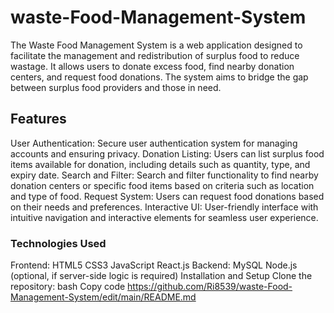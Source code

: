 # waste-Food-Management-System
The Waste Food Management System is a web application designed to facilitate the management and redistribution of surplus food to reduce wastage. It allows users to donate excess food, find nearby donation centers, and request food donations. The system aims to bridge the gap between surplus food providers and those in need.
## Features
User Authentication: Secure user authentication system for managing accounts and ensuring privacy.
Donation Listing: Users can list surplus food items available for donation, including details such as quantity, type, and expiry date.
Search and Filter: Search and filter functionality to find nearby donation centers or specific food items based on criteria such as location and type of food.
Request System: Users can request food donations based on their needs and preferences.
Interactive UI: User-friendly interface with intuitive navigation and interactive elements for seamless user experience.
### Technologies Used
Frontend:
HTML5
CSS3
JavaScript
React.js
Backend:
MySQL
Node.js (optional, if server-side logic is required)
Installation and Setup
Clone the repository:
bash
Copy code
https://github.com/Ri8539/waste-Food-Management-System/edit/main/README.md
